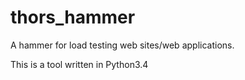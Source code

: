 # thors_hammer
A hammer for load testing web sites/web applications.

This is a tool written in Python3.4
